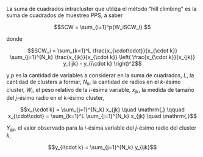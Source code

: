 La suma de cuadrados intracluster que utiliza el método “hill climbing” 
es la suma de cuadrados de muestreo PPS, a saber

```math
SCW = \sum_{i=1}^p{W_iSCW_i} 
```

donde

```math
SCW_i = \sum_{k=1}^L \frac{x_{\cdot\cdot}}{x_{\cdot k}}
        \sum_{j=1}^{N_k} \frac{x_{jk}}{x_{\cdot k}}
        \left( \frac{x_{\cdot k}}{x_{jk}} y_{ijk} - y_{i\cdot k} \right)^2
```

y 
$`p`$ es la cantidad de variables a considerar en la suma de cuadrados,
$`L`$, la cantidad de clusters a formar,
$`N_k`$, la cantidad de radios en el $`k`$-ésimo cluster,
$`W_i`$, el peso relativo de la $i$-ésima variable,
$`x_{jk}`$, la medida de tamaño del $`j`$-ésimo radio en el $`k`$-ésimo cluster,

```math
x_{\cdot k} = \sum_{j=1}^{N_k} x_{jk}
\quad
\mathrm{,}
\qquad
x_{\cdot\cdot} = \sum_{k=1}^L \sum_{j=1}^{N_k} x_{jk}
\quad
\mathrm{,}
```
$`Y_{ijk}`$, el valor observado para la $`i`$-ésima variable 
del $`j`$-ésimo radio del cluster $`k`$,
```math
y_{i\cdot k} = \sum_{j=1}^{N_k} y_{ijk}
```